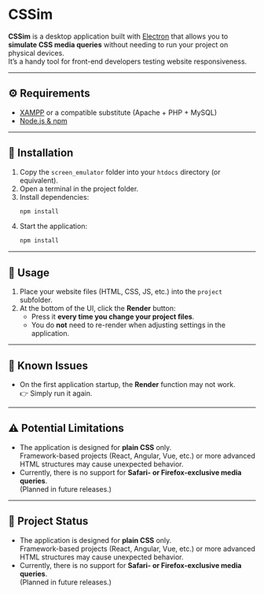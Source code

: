 
# CSSim

**CSSim** is a desktop application built with [Electron](https://www.electronjs.org/) that allows you to **simulate CSS media queries** without needing to run your project on physical devices.  
It’s a handy tool for front-end developers testing website responsiveness.

---

## ⚙️ Requirements

- [XAMPP](https://www.apachefriends.org/) or a compatible substitute (Apache + PHP + MySQL)  
- [Node.js & npm](https://nodejs.org/)  

---

## 🚀 Installation

1. Copy the `screen_emulator` folder into your `htdocs` directory (or equivalent).  
2. Open a terminal in the project folder.  
3. Install dependencies:
   ```bash
   npm install
  4. Start the application:
     ```bash
     npm install

---

## 📖 Usage

1. Place your website files (HTML, CSS, JS, etc.) into the `project` subfolder.
2. At the bottom of the UI, click the **Render** button:
   -   Press it **every time you change your project files**.
   -   You do **not** need to re-render when adjusting settings in the application.
 
---

## 🐞 Known Issues

- On the first application startup, the **Render** function may not work.  
👉 Simply run it again.
 
---

## ⚠️ Potential Limitations

-   The application is designed for **plain CSS** only.  
    Framework-based projects (React, Angular, Vue, etc.) or more advanced HTML structures may cause unexpected behavior.
-   Currently, there is no support for **Safari- or Firefox-exclusive media queries**.  
    (Planned in future releases.)

---

## 📌 Project Status

-   The application is designed for **plain CSS** only.  
    Framework-based projects (React, Angular, Vue, etc.) or more advanced HTML structures may cause unexpected behavior.
-   Currently, there is no support for **Safari- or Firefox-exclusive media queries**.  
    (Planned in future releases.)